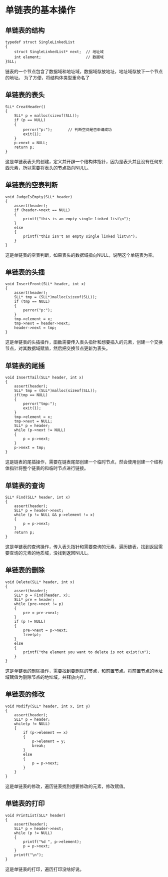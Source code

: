 # 单链表的基本操作

## 单链表的结构
    typedef struct SingleLinkedList 
    {
        struct SingleLinkedList* next;  // 地址域
        int element;                    // 数据域
    }SLL;
链表的一个节点包含了数据域和地址域，数据域存放地址，地址域存放下一个节点的地址。 为了方便，将结构体类型重命名了 
## 单链表的表头
    SLL* CreatHeader()
    {
        SLL* p = malloc(sizeof(SLL));
        if (p == NULL)
        {
            perror("p:");       // 判断空间是否申请成功
            exit(1);            
        }
        p->next = NULL;
        return p;
    }
这是单链表表头的创建，定义并开辟一个结构体指针，因为是表头并且没有任何东西元素，所以需要将表头的节点指向NULL。

## 单链表的空表判断
    void JudgeIsEmpty(SLL* header)
    {
        assert(header);
        if (header->next == NULL)
        {
            printf("this is an empty single linked list\n");
        }
        else
        {
            printf("this isn't an empty single linked list\n");
        }
    }
这是单链表的空表判断，如果表头的数据域指向NULL，说明这个单链表为空。

## 单链表的头插
    void InsertFront(SLL* header, int x)      
    {
        assert(header);
        SLL* tmp = (SLL*)malloc(sizeof(SLL));
        if (tmp == NULL)
        {
            perror("p:");   
        }
        tmp->element = x;
        tmp->next = header->next;
        header->next = tmp;
    }
这是单链表的头插操作，函数需要传入表头指针和想要插入的元素，创建一个交换节点，对其数据域赋值，然后把交换节点更新为表头。

## 单链表的尾插
    void InsertTail(SLL* header, int x)
    {
        assert(header);
        SLL* tmp = (SLL*)malloc(sizeof(SLL));
        if(tmp == NULL)
        {
            perror("tmp:");
            exit(1);
        }
        tmp->element = x;
        tmp->next = NULL;
        SLL* p = header;
        while (p->next != NULL)
        {
            p = p->next;
        }
        p->next = tmp;
    }
这是链表的尾插操作，需要在链表尾部创建一个临时节点，然会使用创建一个结构体指针将整个链表的和临时节点进行链接。

## 单链表的查询
    SLL* Find(SLL* header, int x)
    {
        assert(header);
        SLL* p = header->next;
        while (p != NULL && p->element != x)
        {
            p = p->next;
        }
        return p;
    }
这是单链表的查询操作，传入表头指针和需要查询的元素，遍历链表，找到返回需要查询的元素的地质域，没找到返回NULL。

## 单链表的删除
    void Delete(SLL* header, int x)
    {
        assert(header);
        SLL* p = Find(header, x);
        SLL* pre = header;
        while (pre->next != p)
        {
            pre = pre->next;
        }
        if (p != NULL)
        {
            pre->next = p->next;
            free(p);
        }
        else
        {
            printf("the element you want to delete is not exist!\n");
        }
    }
这是单链表的删除操作，需要找到要删除的节点，和前置节点。将前置节点的地址域赋值为删除节点的地址域，并释放内存。

## 单链表的修改
    void Modify(SLL* header, int x, int y)
    {
        assert(header);
        SLL* p = header;
        while(p != NULL)
        {
            if (p->element == x)
            {
                p->element = y;
                break;
            }
            else
            {
                p = p->next;            
            }
        }
    }
这是单链表的修改，遍历链表找到想要修改的元素，修改赋值。

## 单链表的打印
    void PrintList(SLL* header)
    {
        assert(header);
        SLL* p = header->next;
        while (p != NULL)
        {
            printf("%d ", p->element);
            p = p->next;
        }
        printf("\n");
    }
这是单链表的打印，遍历打印没啥好说。